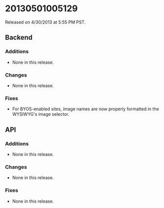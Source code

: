20130501005129
==============

Released on 4/30/2013 at 5:55 PM PST.

## Backend

### Additions

*   None in this release.

### Changes

*   None in this release.

### Fixes

*   For BYOS-enabled sites, image names are now properly formatted in the
    WYSIWYG's image selector.

## API

### Additions

*   None in this release.

### Changes

*   None in this release.

### Fixes

*   None in this release.

